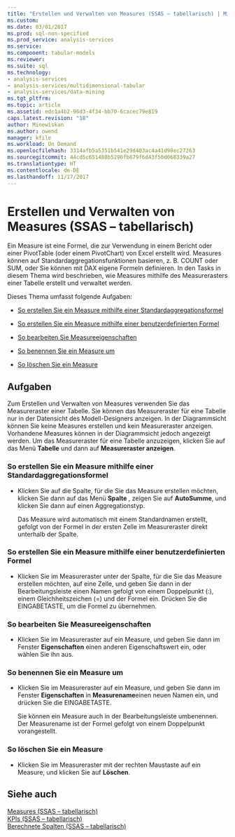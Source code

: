 ```yaml
---
title: "Erstellen und Verwalten von Measures (SSAS – tabellarisch) | Microsoft Docs"
ms.custom: 
ms.date: 03/01/2017
ms.prod: sql-non-specified
ms.prod_service: analysis-services
ms.service: 
ms.component: tabular-models
ms.reviewer: 
ms.suite: sql
ms.technology:
- analysis-services
- analysis-services/multidimensional-tabular
- analysis-services/data-mining
ms.tgt_pltfrm: 
ms.topic: article
ms.assetid: edc1a4b2-96d3-4f34-bb70-6cacec79e819
caps.latest.revision: "18"
author: Minewiskan
ms.author: owend
manager: kfile
ms.workload: On Demand
ms.openlocfilehash: 3314afb5a5351b541e29d403ac4a41d98ec27263
ms.sourcegitcommit: 44cd5c651488b5296fb679f6d43f50d068339a27
ms.translationtype: HT
ms.contentlocale: de-DE
ms.lasthandoff: 11/17/2017
---
```

# <a name="create-and-manage-measures-ssas-tabular"></a>Erstellen und Verwalten von Measures (SSAS – tabellarisch)
  Ein Measure ist eine Formel, die zur Verwendung in einem Bericht oder einer PivotTable (oder einem PivotChart) von Excel erstellt wird. Measures können auf Standardaggregationsfunktionen basieren, z. B. COUNT oder SUM, oder Sie können mit DAX eigene Formeln definieren. In den Tasks in diesem Thema wird beschrieben, wie Measures mithilfe des Measurerasters einer Tabelle erstellt und verwaltet werden.  
  
 Dieses Thema umfasst folgende Aufgaben:  
  
-   [So erstellen Sie ein Measure mithilfe einer Standardaggregationsformel](#bkmk_create_stand)  
  
-   [So erstellen Sie ein Measure mithilfe einer benutzerdefinierten Formel](#bkmk_create_custom)  
  
-   [So bearbeiten Sie Measureeigenschaften](#bkmk_edit)  
  
-   [So benennen Sie ein Measure um](#bkmk_rename)  
  
-   [So löschen Sie ein Measure](#bkmk_delete)  
  
## <a name="tasks"></a>Aufgaben  
 Zum Erstellen und Verwalten von Measures verwenden Sie das Measureraster einer Tabelle. Sie können das Measureraster für eine Tabelle nur in der Datensicht des Modell-Designers anzeigen. In der Diagrammsicht können Sie keine Measures erstellen und kein Measureraster anzeigen. Vorhandene Measures können in der Diagrammsicht jedoch angezeigt werden. Um das Measureraster für eine Tabelle anzuzeigen, klicken Sie auf das Menü **Tabelle** und dann auf **Measureraster anzeigen**.  
  
###  <a name="bkmk_create_stand"></a> So erstellen Sie ein Measure mithilfe einer Standardaggregationsformel  
  
-   Klicken Sie auf die Spalte, für die Sie das Measure erstellen möchten, klicken Sie dann auf das Menü **Spalte** , zeigen Sie auf **AutoSumme**, und klicken Sie dann auf einen Aggregationstyp.  
  
     Das Measure wird automatisch mit einem Standardnamen erstellt, gefolgt von der Formel in der ersten Zelle im Measureraster direkt unterhalb der Spalte.  
  
###  <a name="bkmk_create_custom"></a> So erstellen Sie ein Measure mithilfe einer benutzerdefinierten Formel  
  
-   Klicken Sie im Measureraster unter der Spalte, für die Sie das Measure erstellen möchten, auf eine Zelle, und geben Sie dann in der Bearbeitungsleiste einen Namen gefolgt von einem Doppelpunkt (:), einem Gleichheitszeichen (=) und der Formel ein. Drücken Sie die EINGABETASTE, um die Formel zu übernehmen.  
  
###  <a name="bkmk_edit"></a> So bearbeiten Sie Measureeigenschaften  
  
-   Klicken Sie im Measureraster auf ein Measure, und geben Sie dann im Fenster **Eigenschaften** einen anderen Eigenschaftswert ein, oder wählen Sie ihn aus.  
  
###  <a name="bkmk_rename"></a> So benennen Sie ein Measure um  
  
-   Klicken Sie im Measureraster auf ein Measure, und geben Sie dann im Fenster **Eigenschaften** in **Measurename**einen neuen Namen ein, und drücken Sie die EINGABETASTE.  
  
     Sie können ein Measure auch in der Bearbeitungsleiste umbenennen. Der Measurename ist der Formel gefolgt von einem Doppelpunkt vorangestellt.  
  
###  <a name="bkmk_delete"></a> So löschen Sie ein Measure  
  
-   Klicken Sie im Measureraster mit der rechten Maustaste auf ein Measure, und klicken Sie auf **Löschen**.  
  
## <a name="see-also"></a>Siehe auch  
 [Measures &#40;SSAS – tabellarisch&#41;](../../analysis-services/tabular-models/measures-ssas-tabular.md)   
 [KPIs &#40;SSAS – tabellarisch&#41;](../../analysis-services/tabular-models/kpis-ssas-tabular.md)   
 [Berechnete Spalten &#40;SSAS – tabellarisch&#41;](../../analysis-services/tabular-models/ssas-calculated-columns.md)  
  
  
